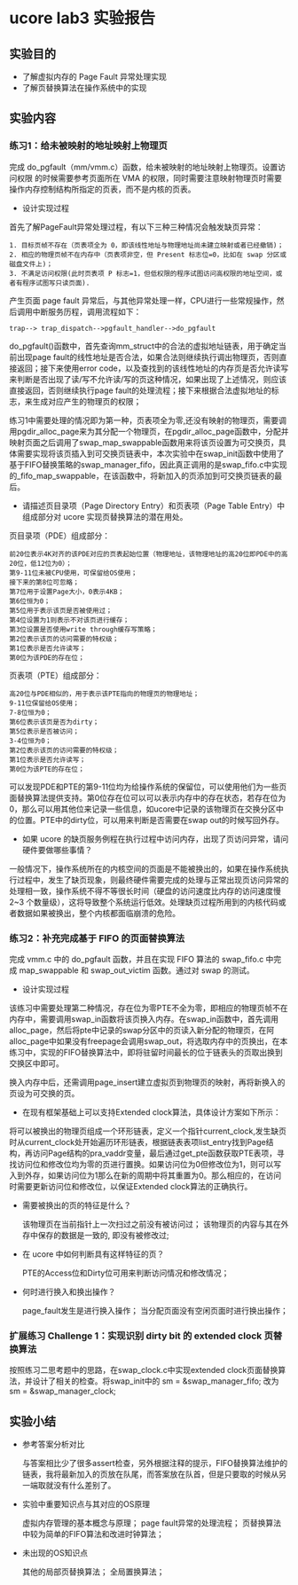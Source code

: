 # ucore lab3 实验报告

## 实验目的

- 了解虚拟内存的 Page Fault 异常处理实现
- 了解页替换算法在操作系统中的实现

## 实验内容

### 练习1：给未被映射的地址映射上物理页

完成 do_pgfault（mm/vmm.c）函数，给未被映射的地址映射上物理页。设置访问权限 的时候需要参考页面所在 VMA 的权限，同时需要注意映射物理页时需要操作内存控制结构所指定的页表，而不是内核的页表。

- 设计实现过程

首先了解PageFault异常处理过程，有以下三种三种情况会触发缺页异常：

    1. 目标页帧不存在（页表项全为 0，即该线性地址与物理地址尚未建立映射或者已经撤销)；
    2. 相应的物理页帧不在内存中（页表项非空，但 Present 标志位=0，比如在 swap 分区或磁盘文件上)；
    3. 不满足访问权限(此时页表项 P 标志=1，但低权限的程序试图访问高权限的地址空间，或者有程序试图写只读页面).

产生页面 page fault 异常后，与其他异常处理一样，CPU进行一些常规操作，然后调用中断服务历程，调用流程如下：
    
    trap--> trap_dispatch-->pgfault_handler-->do_pgfault

do_pgfault()函数中，首先查询mm_struct中的合法的虚拟地址链表，用于确定当前出现page fault的线性地址是否合法，如果合法则继续执行调出物理页，否则直接返回；接下来使用error code，以及查找到的该线性地址的内存页是否允许读写来判断是否出现了读/写不允许读/写的页这种情况，如果出现了上述情况，则应该直接返回，否则继续执行page fault的处理流程；接下来根据合法虚拟地址的标志，来生成对应产生的物理页的权限；    

练习1中需要处理的情况即为第一种，页表项全为零,还没有映射的物理页，需要调用pgdir_alloc_page来为其分配一个物理页，在pgdir_alloc_page函数中，分配并映射页面之后调用了swap_map_swappable函数用来将该页设置为可交换页，具体需要实现将该页插入到可交换页链表中，本次实验中在swap_init函数中使用了基于FIFO替换策略的swap_manager_fifo，因此真正调用的是swap_fifo.c中实现的_fifo_map_swappable，在该函数中，将新加入的页添加到可交换页链表的最后。

- 请描述页目录项（Page Directory Entry）和页表项（Page Table Entry）中组成部分对 ucore 实现页替换算法的潜在用处。

页目录项（PDE）组成部分：

    前20位表示4K对齐的该PDE对应的页表起始位置（物理地址，该物理地址的高20位即PDE中的高20位，低12位为0）；
    第9-11位未被CPU使用，可保留给OS使用；
    接下来的第8位可忽略；
    第7位用于设置Page大小，0表示4KB；
    第6位恒为0；
    第5位用于表示该页是否被使用过；
    第4位设置为1则表示不对该页进行缓存；
    第3位设置是否使用write through缓存写策略；
    第2位表示该页的访问需要的特权级；
    第1位表示是否允许读写；
    第0位为该PDE的存在位；

页表项（PTE）组成部分：

    高20位与PDE相似的，用于表示该PTE指向的物理页的物理地址；
    9-11位保留给OS使用；
    7-8位恒为0；
    第6位表示该页是否为dirty；
    第5位表示是否被访问；
    3-4位恒为0；
    第2位表示该页的访问需要的特权级；
    第1位表示是否允许读写；
    第0位为该PTE的存在位；

可以发现PDE和PTE的第9-11位均为给操作系统的保留位，可以使用他们为一些页面替换算法提供支持。第0位存在位可以可以表示内存中的存在状态，若存在位为0，那么可以用其他位来记录一些信息，如ucore中记录的该物理页在交换分区中的位置。PTE中的dirty位，可以用来判断是否需要在swap out的时候写回外存。

- 如果 ucore 的缺页服务例程在执行过程中访问内存，出现了页访问异常，请问硬件要做哪些事情？

一般情况下，操作系统所在的内核空间的页面是不能被换出的，如果在操作系统执行过程中，发生了缺页现象，则最终硬件需要完成的处理与正常出现页访问异常的处理相一致，操作系统不得不等很长时间（硬盘的访问速度比内存的访问速度慢 2~3 个数量级），这将导致整个系统运行低效。处理缺页过程所用到的内核代码或者数据如果被换出，整个内核都面临崩溃的危险。

### 练习2：补充完成基于 FIFO 的页面替换算法

完成 vmm.c 中的 do_pgfault 函数，并且在实现 FIFO 算法的 swap_fifo.c 中完成 map_swappable 和 swap_out_victim 函数。通过对 swap 的测试。

- 设计实现过程

该练习中需要处理第二种情况，存在位为零PTE不全为零，即相应的物理页帧不在内存中，需要调用swap_in函数将该页换入内存。在swap_in函数中，首先调用alloc_page，然后将pte中记录的swap分区中的页读入新分配的物理页，在阿alloc_page中如果没有freepage会调用swap_out，将选取内存中的页换出，在本练习中，实现的FIFO替换算法中，即将驻留时间最长的位于链表头的页取出换到交换区中即可。

换入内存中后，还需调用page_insert建立虚拟页到物理页的映射，再将新换入的页设为可交换的页。

- 在现有框架基础上可以支持Extended clock算法，具体设计方案如下所示：

将可以被换出的物理页组成一个环形链表，定义一个指针current_clock,发生缺页时从current_clock处开始遍历环形链表，根据链表表项list_entry找到Page结构，再访问Page结构的pra_vaddr变量，最后通过get_pte函数获取PTE表项，寻找访问位和修改位均为零的页进行置换。如果访问位为0但修改位为1，则可以写入到外存，如果访问位为1那么在新的周期中将其重置为0。那么相应的，在访问时需要更新访问位和修改位，以保证Extended clock算法的正确执行。

- 需要被换出的页的特征是什么？

    该物理页在当前指针上一次扫过之前没有被访问过；
    该物理页的内容与其在外存中保存的数据是一致的, 即没有被修改过;

- 在 ucore 中如何判断具有这样特征的页？

    PTE的Access位和Dirty位可用来判断访问情况和修改情况；

- 何时进行换入和换出操作？

    page_fault发生是进行换入操作；
    当分配页面没有空闲页面时进行换出操作；

### 扩展练习 Challenge 1：实现识别 dirty bit 的 extended clock 页替换算法

按照练习二思考题中的思路，在swap_clock.c中实现extended clock页面替换算法，并设计了相关的检查。将swap_init中的 sm = &swap_manager_fifo; 改为 sm = &swap_manager_clock;

## 实验小结

- 参考答案分析对比

    与答案相比少了很多assert检查，另外根据注释的提示，FIFO替换算法维护的链表，我将最新加入的页放在队尾，而答案放在队首，但是只要取的时候从另一端取就没有什么差别了。

- 实验中重要知识点与其对应的OS原理

    虚拟内存管理的基本概念与原理；
    page fault异常的处理流程；
    页替换算法中较为简单的FIFO算法和改进时钟算法；

- 未出现的OS知识点

    其他的局部页替换算法；
    全局置换算法；


